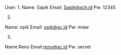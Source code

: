 User:
1.
Name: Sapik 
Email: Sapik@sch.id 
Pw: 12345

2.
Name: opik
Email: opik@sc.id
Pw: miaw

3.
Name:Reno
Email:reno@sc.id
Pw: secret